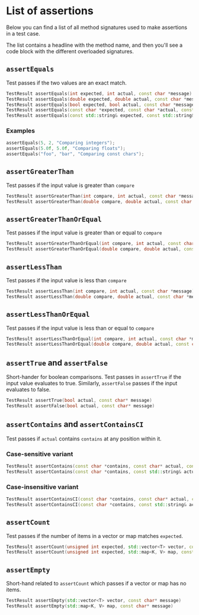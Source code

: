 # List of assertions

Below you can find a list of all method signatures used to make 
assertions in a test case.

The list contains a headline with the method name, and then
you'll see a code block with the different overloaded signatures.

## ``assertEquals``

Test passes if the two values are an exact match.

````c++
TestResult assertEquals(int expected, int actual, const char *message)
TestResult assertEquals(double expected, double actual, const char *message)
TestResult assertEquals(bool expected, bool actual, const char *message)
TestResult assertEquals(const char *expected, const char *actual, const char *message)
TestResult assertEquals(const std::string& expected, const std::string& actual, const char *message)
````

### Examples
````c++
assertEquals(5, 2, "Comparing integers");
assertEquals(5.0f, 5.0f, "Comparing floats");
assertEquals("foo", "bar", "Comparing const chars");
````

## ``assertGreaterThan``
Test passes if the input value is greater than ``compare``

````c++
TestResult assertGreaterThan(int compare, int actual, const char *message)
TestResult assertGreaterThan(double compare, double actual, const char *message)
````

## ``assertGreaterThanOrEqual``
Test passes if the input value is greater than or equal to ``compare``

````c++
TestResult assertGreaterThanOrEqual(int compare, int actual, const char *message)
TestResult assertGreaterThanOrEqual(double compare, double actual, const char *message)
````

## ``assertLessThan``
Test passes if the input value is less than ``compare``

````c++
TestResult assertLessThan(int compare, int actual, const char *message)
TestResult assertLessThan(double compare, double actual, const char *message)
````

## ``assertLessThanOrEqual``
Test passes if the input value is less than or equal to ``compare``

````c++
TestResult assertLessThanOrEqual(int compare, int actual, const char *message)
TestResult assertLessThanOrEqual(double compare, double actual, const char *message)
````

## ``assertTrue`` and ``assertFalse``
Short-hander for boolean comparisons.
Test passes in ``assertTrue`` if the input value evaluates to true.
Similarly, ``assertFalse`` passes if the input evaluates to false.

````c++
TestResult assertTrue(bool actual, const char* message)
TestResult assertFalse(bool actual, const char* message)
````

## ``assertContains`` and ``assertContainsCI``
Test passes if ``actual`` contains ``contains`` at any position within it.

### Case-sensitive variant
````c++
TestResult assertContains(const char *contains, const char* actual, const char* message)
TestResult assertContains(const char *contains, const std::string& actual, const char* message)
````

### Case-insensitive variant
````c++
TestResult assertContainsCI(const char *contains, const char* actual, const char* message)
TestResult assertContainsCI(const char *contains, const std::string& actual, const char* message)
````

## ``assertCount``
Test passes if the number of items in a vector or map matches ``expected``.

````c++
TestResult assertCount(unsigned int expected, std::vector<T> vector, const char* message)
TestResult assertCount(unsigned int expected, std::map<K, V> map, const char* message)
````

## ``assertEmpty``
Short-hand related to ``assertCount`` which passes if a vector or map has no items.

````c++
TestResult assertEmpty(std::vector<T> vector, const char* message)
TestResult assertEmpty(std::map<K, V> map, const char* message)
````